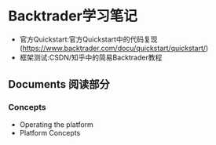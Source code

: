 # Backtrader学习笔记

+ 官方Quickstart:官方Quickstart中的代码复现(https://www.backtrader.com/docu/quickstart/quickstart/)
+ 框架测试:CSDN/知乎中的简易Backtrader教程

## Documents 阅读部分

### Concepts

+ Operating the platform
+ Platform Concepts
